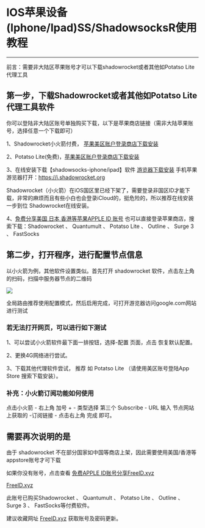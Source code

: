 # IOS苹果设备(Iphone/Ipad)SS/ShadowsocksR使用教程
 
 <hr>
 
前言：需要非大陆区苹果账号才可以下载shadowrocket或者其他如Potatso Lite代理工具

## 第一步，下载Shadowrocket或者其他如Potatso Lite代理工具软件

你可以登陆非大陆区账号单独购买下载，以下是苹果商店链接（需非大陆苹果账号，选择任意一个下载即可）

1、Shadowrocket小火箭付费， [苹果美区账户登录商店下载安装](https://itunes.apple.com/us/app/shadowrocket/id932747118?mt=8)

2、Potatso Lite(免费)，[苹果美区账户登录商店下载安装](https://itunes.apple.com/us/app/potatso-lite/id1239860606?mt=8)

3、在线安装下载【shadowsocks-iphone/ipad】软件 [游览器下载安装](https://i.shadowrocket.org/) 手机苹果游览器打开：https://i.shadowrocket.org

Shadowrocket（小火箭）在iOS国区里已经下架了，需要登录非国区ID才能下载，非常的麻烦而且有些小白也会登录iCloud的，挺危险的，所以推荐在线安装一步到位 Shadowrocket在线安装。

4、[免费分享美国 日本 香港等苹果APPLE ID 账号](/AppleID/) 也可以直接登录苹果商店，搜索下载：Shadowrocket 、 Quantumult 、 Potatso Lite 、 Outline 、 Surge 3 、 FastSocks 

## 第二步，打开程序，进行配置节点信息

以小火箭为例，其他软件设置类似。首先打开 shadowrocket 软件，点击左上角的扫码，扫描中服务器节点的二维码

![](https://raw.githubusercontent.com/ss-ssr/Help/master/%E7%85%A7%E7%89%87/i1.png)

全局路由推荐使用配置模式，然后启用完成，可打开游览器访问google.com网站进行测试

### 若无法打开网页，可以进行如下测试

1、可以尝试小火箭软件最下面一排按钮，选择-配置 页面，点击 恢复默认配置。

2、更换4G网络进行尝试。

3、下载其他代理软件尝试， 推荐 如 Potatso Lite （请使用美区账号登陆App Store 搜索下载安装）。

### 补充：小火箭订阅功能如何使用

点击小火箭 - 右上角 加号 + - 类型选择 第三个 Subscribe - URL 输入 节点网站上获取的 -订阅链接 - 点击右上角 完成 即可。

## 需要再次说明的是

由于 shadowrocket 不在部分国家如中国等商店上架，因此需要使用美国/香港等appstore账号才可下载

如果你没有账号，点击查看 [免费APPLE ID账号分享FreeID.xyz](https://freeid.xyz/)

[FreeID.xyz](https://freeid.xyz/)

此账号已购买Shadowrocket 、 Quantumult 、 Potatso Lite 、 Outline 、 Surge 3 、 FastSocks等付费软件。

建议收藏网址 [FreeID.xyz](https://freeid.xyz/) 获取账号及密码更新。


